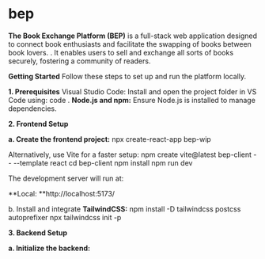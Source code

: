 # bep

**The Book Exchange Platform (BEP)** is a full-stack web application designed to connect book enthusiasts and facilitate the swapping of books between book lovers. . It enables users to sell and exchange all sorts of books securely, fostering a community of readers.

**Getting Started**
Follow these steps to set up and run the platform locally.

**1. Prerequisites**
Visual Studio Code: Install and open the project folder in VS Code using:
code .
**Node.js and npm:** Ensure Node.js is installed to manage dependencies.

**2. Frontend Setup**

**a. Create the frontend project:**
npx create-react-app bep-wip

Alternatively, use Vite for a faster setup:
npm create vite@latest bep-client -- --template react
cd bep-client
npm install
npm run dev

The development server will run at:

**Local: **http://localhost:5173/

b. Install and integrate **TailwindCSS:**
npm install -D tailwindcss postcss autoprefixer
npx tailwindcss init -p

**3. Backend Setup**

**a. Initialize the backend:**
